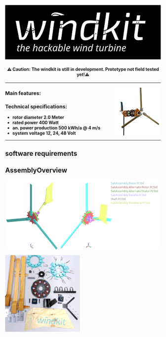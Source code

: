 
<div align="center">
  <img  src="./images/WindkitLogo.svg" />

  #### ⚠️ Caution: The windkit is still in development. Prototype not field tested yet!⚠️ 
</div>

___
  <img align="right" src="./images/WindkitExploded.png" width="30%">

### Main features:


### Technical specifications:

- **rotor diameter 2.0 Meter**
- **rated power 400 Watt**
- **an. power production 500 kWh/a @ 4 m/s**
- **system voltage 12, 24, 48 Volt**




___

## software requirements


## AssemblyOverview
![](./images/AssemblyOverview.png)


  <img  src="./images/Parts.jpg" width="48%">
